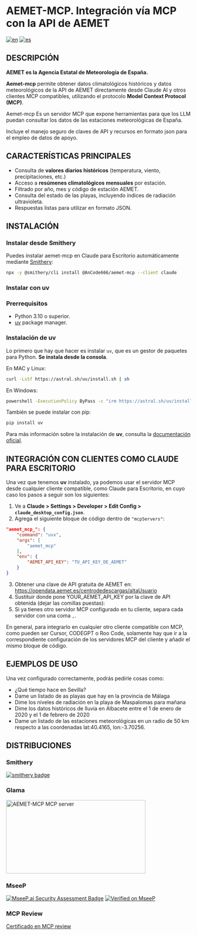 # AEMET-MCP. Integración vía MCP con la API de AEMET

[![en](https://img.shields.io/badge/lang-en-red.svg)](README.md)
[![es](https://img.shields.io/badge/lang-es-yellow.svg)](README_es.md)

## DESCRIPCIÓN

**AEMET es la Agencia Estatal de Meteorología de España.**

**Aemet-mcp** permite obtener datos climatológicos históricos y datos meteorológicos de la API de AEMET directamente desde Claude AI y otros clientes MCP compatibles, utilizando el protocolo **Model Context Protocol (MCP)**.

Aemet-mcp Es un servidor MCP que expone herramientas para que los LLM puedan consultar los datos de las estaciones meteorológicas de España.

Incluye el manejo seguro de claves de API y recursos en formato json para el empleo de datos de apoyo.

## CARACTERÍSTICAS PRINCIPALES

- Consulta de **valores diarios históricos** (temperatura, viento, precipitaciones, etc.)
- Acceso a **resúmenes climatológicos mensuales** por estación.
- Filtrado por año, mes y código de estación AEMET.
- Consulta del estado de las playas, incluyendo índices de radiación ultravioleta.
- Respuestas listas para utilizar en formato JSON.

## INSTALACIÓN

### Instalar desde Smithery

Puedes instalar aemet-mcp en Claude para Escritorio automáticamente mediante [Smithery](https://smithery.ai/server/@AnCode666/aemet-mcp):

```bash
npx -y @smithery/cli install @AnCode666/aemet-mcp --client claude
```

### Instalar con uv

### Prerrequisitos

- Python 3.10 o superior.
- [uv](https://docs.astral.sh/uv/getting-started/installation/) package manager.

### Instalación de uv

Lo primero que hay que hacer es instalar `uv`, que es un gestor de paquetes para Python.
**Se instala desde la consola**.

En MAC y Linux:

```bash
curl -LsSf https://astral.sh/uv/install.sh | sh
```

En Windows:

```bash
powershell -ExecutionPolicy ByPass -c "irm https://astral.sh/uv/install.ps1 | iex"
```

También se puede instalar con pip:

```bash
pip install uv
```

Para más información sobre la instalación de **uv**, consulta la [documentación oficial](https://docs.astral.sh/uv/getting-started/installation/).

## INTEGRACIÓN CON CLIENTES COMO CLAUDE PARA ESCRITORIO

Una vez que tenemos **uv** instalado, ya podemos usar el servidor MCP desde cualquier cliente compatible, como Claude para Escritorio, en cuyo caso los pasos a seguir son los siguientes:

1. Ve a **Claude > Settings > Developer > Edit Config > `claude_desktop_config.json`**.
2. Agrega el siguiente bloque de código dentro de `"mcpServers"`:

```json
"aemet_mcp_": {
    "command": "uvx",
    "args": [
        "aemet_mcp"
    ],
    "env": {
        "AEMET_API_KEY": "TU_API_KEY_DE_AEMET"
    }
}
```

3. Obtener una clave de API gratuita de AEMET en: <https://opendata.aemet.es/centrodedescargas/altaUsuario>
4. Sustituir donde pone YOUR_AEMET_API_KEY por la clave de API obtenida (dejar las comillas puestas):
5. Si ya tienes otro servidor MCP configurado en tu cliente, separa cada servidor con una coma `,`.

En general, para integrarlo en cualquier otro cliente compatible con MCP, como pueden ser Cursor, CODEGPT o Roo Code, solamente hay que ir a la correspondiente configuración de los servidores MCP del cliente y añadir el mismo bloque de código.

## EJEMPLOS DE USO

Una vez configurado correctamente, podrás pedirle cosas como:

- ¿Qué tiempo hace en Sevilla?
- Dame un listado de as playas que hay en la provincia de Málaga
- Dime los niveles de radiación en la playa de Maspalomas para mañana
- Dime los datos históricos de lluvia en Albacete entre el 1 de enero de 2020 y el 1 de febrero de 2020
- Dame un listado de las estaciones meteorológicas en un radio de 50 km respecto a las coordenadas lat:40.4165, lon:-3.70256.

## DISTRIBUCIONES

### Smithery

[![smithery badge](https://smithery.ai/badge/@AnCode666/aemet-mcp)](https://smithery.ai/server/@AnCode666/aemet-mcp)

### Glama

<a href="https://glama.ai/mcp/servers/@AnCode666/aemet-mcp">
  <img width="380" height="200" src="https://glama.ai/mcp/servers/@AnCode666/aemet-mcp/badge" alt="AEMET-MCP MCP server" />
</a>

### MseeP

[![MseeP.ai Security Assessment Badge](https://mseep.net/pr/ancode666-aemet-mcp-badge.png)](https://mseep.ai/app/ancode666-aemet-mcp)
[![Verified on MseeP](https://mseep.ai/badge.svg)](https://mseep.ai/app/ancode666-aemet-mcp)

### MCP Review

[Certificado en MCP review](https://mcpreview.com/mcp-servers/ancode666/aemet-mcp)